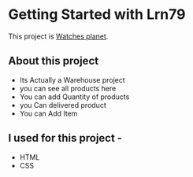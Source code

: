 # Getting Started with Lrn79

This project is [Watches planet](https://warehouse-b2864.firebaseapp.com/).

## About this project
* Its Actually a Warehouse project 
* you can see all products here
* You can add Quantity of products
* you Can delivered product
* You can Add Item 

## I used for this project -
* HTML
* CSS


